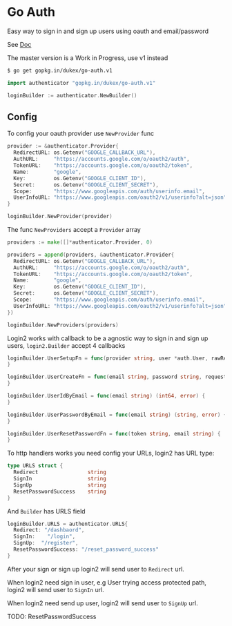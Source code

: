 # Go Auth

Easy way to sign in and sign up users using oauth and email/password

See [Doc](http://godoc.org/github.com/dukex/go-auth)

The master version is a Work in Progress, use v1 instead
``` sh
$ go get gopkg.in/dukex/go-auth.v1
```

``` go
import authenticator "gopkg.in/dukex/go-auth.v1"
```

``` go
loginBuilder := authenticator.NewBuilder()
```

## Config

To config your oauth provider use ```NewProvider``` func

``` go
provider := &authenticator.Provider{
  RedirectURL: os.Getenv("GOOGLE_CALLBACK_URL"),
  AuthURL:     "https://accounts.google.com/o/oauth2/auth",
  TokenURL:    "https://accounts.google.com/o/oauth2/token",
  Name:        "google",
  Key:         os.Getenv("GOOGLE_CLIENT_ID"),
  Secret:      os.Getenv("GOOGLE_CLIENT_SECRET"),
  Scope:       "https://www.googleapis.com/auth/userinfo.email",
  UserInfoURL: "https://www.googleapis.com/oauth2/v1/userinfo?alt=json",
}

loginBuilder.NewProvider(provider)
```

The func ```NewProviders``` accept a ```Provider``` array


``` go
providers := make([]*authenticator.Provider, 0)

providers = append(providers, &authenticator.Provider{
  RedirectURL: os.Getenv("GOOGLE_CALLBACK_URL"),
  AuthURL:     "https://accounts.google.com/o/oauth2/auth",
  TokenURL:    "https://accounts.google.com/o/oauth2/token",
  Name:        "google",
  Key:         os.Getenv("GOOGLE_CLIENT_ID"),
  Secret:      os.Getenv("GOOGLE_CLIENT_SECRET"),
  Scope:       "https://www.googleapis.com/auth/userinfo.email",
  UserInfoURL: "https://www.googleapis.com/oauth2/v1/userinfo?alt=json",
})

loginBuilder.NewProviders(providers)

```

Login2 works with callback to be a agnostic way to sign in and sign up users, ```login2.Builder``` accept 4 callbacks

```  go
loginBuilder.UserSetupFn = func(provider string, user *auth.User, rawResponde *http.Response) (int64, error)  {
}

loginBuilder.UserCreateFn = func(email string, password string, request *http.Request) (int64, error) {
}

loginBuilder.UserIdByEmail = func(email string) (int64, error) {
}

loginBuilder.UserPasswordByEmail = func(email string) (string, error) {
}

loginBuilder.UserResetPasswordFn = func(token string, email string) {
}
```


To http handlers works you need config your URLs, login2 has URL type:

``` go
type URLS struct {
  Redirect                string
  SignIn                  string
  SignUp                  string
  ResetPasswordSuccess    string
}
```

And ```Builder``` has URLS field

``` go
loginBuilder.URLS = authenticator.URLS{
  Redirect: "/dashbaord",
  SignIn:    "/login",
  SignUp:  "/register",
  ResetPasswordSuccess: "/reset_password_success"
}
```
After your sign or sign up login2 will send user to ```Redirect``` url.

When login2 need sign in user, e.g User trying access protected path, login2 will send user to ```SignIn``` url.

When login2 need send up user, login2 will send user to ```SignUp``` url.

TODO: ResetPasswordSuccess
